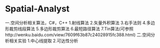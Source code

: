 # Spatial-Analyst
一.空间分析相关算法，C#，C++
1.射线算法
2.矢量外积算法
3.右手法则
4.多边形裁剪线段算法
5.多边形裁剪算法
6.最短路径算法
7.Tin算法(可参照http://wenku.baidu.com/view/7609f63b87c24028915fc388.html)
二.空间分析相关实验
1.中心线提取
2.可达性分析